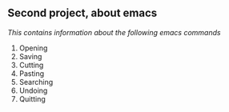 ## Second project, about emacs
*This contains information about the following emacs commands*
1. Opening
2. Saving
3. Cutting
4. Pasting
5. Searching
6. Undoing
7. Quitting
